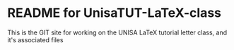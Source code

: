 # README for UnisaTUT-LaTeX-class

This is the GIT site for working on the UNISA LaTeX tutorial letter class, and it's associated files

